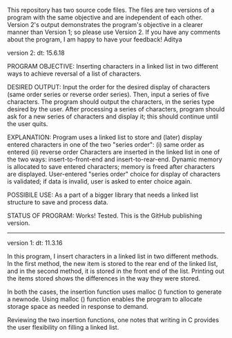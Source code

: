 This repository has two source code files. 
The files are two versions of a program with the same objective and are independent of each other. 
Version 2's output demonstrates the program's objective in a clearer manner than Version 1; so please use Version 2.
If you have any comments about the program, I am happy to have your feedback!
Aditya

version 2:
dt: 15.6.18

PROGRAM OBJECTIVE:
Inserting characters in a linked list in two different ways to achieve reversal of a list of characters.

DESIRED OUTPUT:
Input the order for the desired display of characters (same order series or reverse order series).
Then, input a series of five characters.
The program should output the characters, in the series type desired by the user.
After processing a series of characters, program should ask for a new series of characters and display it; this should continue until the user quits.

EXPLANATION:
Program uses a linked list to store and (later) display entered characters in one of the two "series order":
(i) same order as entered
(ii) reverse order
Characters are inserted in the linked list in one of the two ways: insert-to-front-end and insert-to-rear-end.
Dynamic memory is allocated to save entered characters; memory is freed after characters are displayed.
User-entered "series order" choice for display of characters is validated; if data is invalid, user is asked to enter choice again.

POSSIBILE USE:
As a part of a bigger library that needs a linked list structure to save and process data.

STATUS OF PROGRAM:
Works! Tested. This is the GitHub publishing version.

******************************
version 1:
dt: 11.3.16

In this program, I insert characters in a linked list in two different methods. In the first method, the new item is stored to the rear end of the linked list, and in the second method, it is stored in the front end of the list. Printing out the items stored shows the differences in the way they were stored.

In both the cases, the insertion function uses malloc () function to generate a newnode. Using malloc () function enables the program to allocate storage space as needed in response to demand.

Reviewing the two insertion functions, one notes that writing in C provides the user flexibility on filling a linked list.
